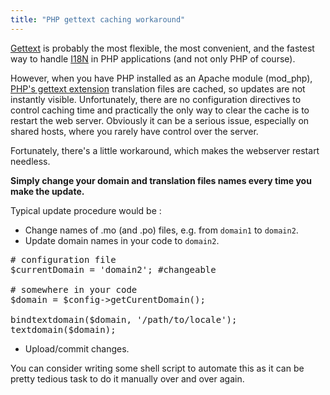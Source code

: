 ```yaml
---
title: "PHP gettext caching workaround"
---
```


<a href="http://www.gnu.org/software/gettext/">Gettext</a> is probably the most flexible, the most convenient, and the fastest way to handle <a href="http://en.wikipedia.org/wiki/I18N">I18N</a> in PHP applications (and not only PHP of course).

However, when you have PHP installed as an Apache module (mod_php), <a href="http://php.net/gettext">PHP's gettext extension</a> translation files are cached, so updates are not instantly visible. Unfortunately, there are no configuration directives to control caching time and practically the only way to clear the cache is to restart the web server. Obviously it can be a serious issue, especially on shared hosts, where you rarely have control over the server.

Fortunately, there's a little workaround, which makes the webserver restart needless.

<strong>Simply change your domain and translation files names every time you make the update.</strong>

Typical update procedure would be :

- Change names of .mo (and .po) files, e.g. from <code>domain1</code> to <code>domain2</code>.
- Update domain names in your code to <code>domain2</code>.

<pre>
# configuration file
$currentDomain = 'domain2'; #changeable

# somewhere in your code
$domain = $config->getCurentDomain();

bindtextdomain($domain, '/path/to/locale');
textdomain($domain);
</pre>

- Upload/commit changes.

You can consider writing some shell script to automate this as it can be pretty tedious task to do it manually over and over again.

